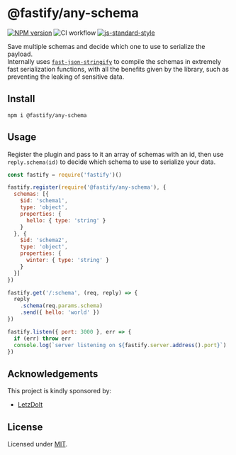 # @fastify/any-schema

[![NPM version](https://img.shields.io/npm/v/@fastify/any-schema.svg?style=flat)](https://www.npmjs.com/package/@fastify/any-schema)
![CI workflow](https://github.com/fastify/any-schema-you-like/workflows/CI%20workflow/badge.svg)
[![js-standard-style](https://img.shields.io/badge/code%20style-standard-brightgreen.svg?style=flat)](https://standardjs.com/)

Save multiple schemas and decide which one to use to serialize the payload.  
Internally uses [`fast-json-stringify`](https://github.com/fastify/fast-json-stringify) to compile the schemas in extremely fast serialization functions, with all the benefits given by the library, such as preventing the leaking of sensitive data.

## Install
```
npm i @fastify/any-schema
```
## Usage
Register the plugin and pass to it an array of schemas with an id, then use `reply.schema(id)` to decide which schema to use to serialize your data.
```js
const fastify = require('fastify')()

fastify.register(require('@fastify/any-schema'), {
  schemas: [{
    $id: 'schema1',
    type: 'object',
    properties: {
      hello: { type: 'string' }
    }
  }, {
    $id: 'schema2',
    type: 'object',
    properties: {
      winter: { type: 'string' }
    }
  }]
})

fastify.get('/:schema', (req, reply) => {
  reply
    .schema(req.params.schema)
    .send({ hello: 'world' })
})

fastify.listen({ port: 3000 }, err => {
  if (err) throw err
  console.log(`server listening on ${fastify.server.address().port}`)
})
```

## Acknowledgements

This project is kindly sponsored by:
- [LetzDoIt](https://www.letzdoitapp.com/)

## License

Licensed under [MIT](./LICENSE).
